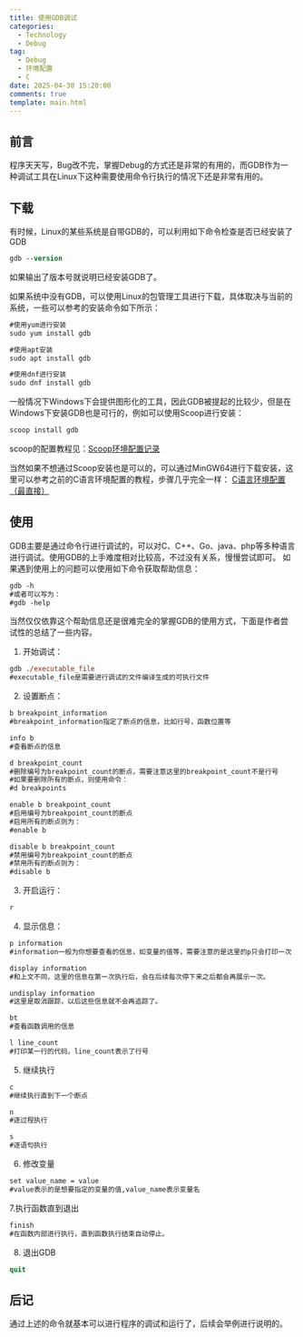 ```yaml
---
title: 使用GDB调试
categories:
  - Technology
  - Debug
tag:
  - Debug
  - 环境配置
  - C
date: 2025-04-30 15:20:00
comments: true
template: main.html
---
```

## 前言
程序天天写，Bug改不完，掌握Debug的方式还是非常的有用的，而GDB作为一种调试工具在Linux下这种需要使用命令行执行的情况下还是非常有用的。

## 下载
有时候，Linux的某些系统是自带GDB的，可以利用如下命令检查是否已经安装了GDB
```ps
gdb --version
```
如果输出了版本号就说明已经安装GDB了。

如果系统中没有GDB，可以使用Linux的包管理工具进行下载，具体取决与当前的系统，一些可以参考的安装命令如下所示：
```ps
#使用yum进行安装
sudo yum install gdb
```
```ps
#使用apt安装
sudo apt install gdb
```
```ps
#使用dnf进行安装
sudo dnf install gdb
```

一般情况下Windows下会提供图形化的工具，因此GDB被提起的比较少，但是在Windows下安装GDB也是可行的，例如可以使用Scoop进行安装：
```ps
scoop install gdb
```
scoop的配置教程见：[Scoop环境配置记录](https://blog.cflmy.cn/2024/11/13/Technology/Scoop/Scoop/)

当然如果不想通过Scoop安装也是可以的，可以通过MinGW64进行下载安装，这里可以参考之前的C语言环境配置的教程，步骤几乎完全一样：
[C语言环境配置（最直接）](https://blog.cflmy.cn/2025/04/11/Technology/C/C_Environment/)

## 使用
GDB主要是通过命令行进行调试的，可以对C、C++、Go、java、php等多种语言进行调试。使用GDB的上手难度相对比较高，不过没有关系，慢慢尝试即可。
如果遇到使用上的问题可以使用如下命令获取帮助信息：
```ps
gdb -h
#或者可以写为：
#gdb -help
```

当然仅仅依靠这个帮助信息还是很难完全的掌握GDB的使用方式，下面是作者尝试性的总结了一些内容。

1. 开始调试：
```ps
gdb ./executable_file
#executable_file是需要进行调试的文件编译生成的可执行文件
```
2. 设置断点：
```ps
b breakpoint_information
#breakpoint_information指定了断点的信息，比如行号，函数位置等
```
```ps
info b
#查看断点的信息
```
```ps
d breakpoint_count
#删除编号为breakpoint_count的断点，需要注意这里的breakpoint_count不是行号
#如果要删除所有的断点，则使用命令：
#d breakpoints
```
```ps
enable b breakpoint_count
#启用编号为breakpoint_count的断点
#启用所有的断点则为：
#enable b
```
```ps
disable b breakpoint_count
#禁用编号为breakpoint_count的断点
#禁用所有的断点则为：
#disable b
```
3. 开启运行：
```ps
r
```

4. 显示信息：
```ps
p information
#information一般为你想要查看的信息，如变量的值等，需要注意的是这里的p只会打印一次
```
```ps
display information
#和上文不同，这里的信息在第一次执行后，会在后续每次停下来之后都会再展示一次。
```
```ps
undisplay information
#这里是取消跟踪，以后这些信息就不会再追踪了。
```
```ps
bt
#查看函数调用的信息
```
```ps
l line_count
#打印某一行的代码，line_count表示了行号
```

5. 继续执行
```ps
c
#继续执行直到下一个断点
```
```ps
n
#逐过程执行
```
```ps
s
#逐语句执行
```

6. 修改变量
```ps
set value_name = value
#value表示的是想要指定的变量的值,value_name表示变量名
```

7.执行函数直到退出
```ps
finish
#在函数内部进行执行，直到函数执行结束自动停止。
```

8. 退出GDB
```ps
quit
```

## 后记
通过上述的命令就基本可以进行程序的调试和运行了，后续会举例进行说明的。